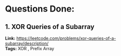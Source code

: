 # Questions Done:

## 1. XOR Queries of a Subarray      
**Link:** https://leetcode.com/problems/xor-queries-of-a-subarray/description/         
**Tags:** XOR , Prefix Array  